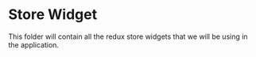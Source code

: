 # Store Widget
This folder will contain all the redux store widgets that we will be using in the application.

